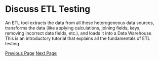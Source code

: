 # Discuss ETL Testing
An ETL tool extracts the data from all these heterogeneous data sources, transforms the data (like applying calculations, joining fields, keys, removing incorrect data fields, etc.), and loads it into a Data Warehouse. This is an introductory tutorial that explains all the fundamentals of ETL testing.


[Previous Page](../etl_testing/etl_testing_useful_resources.md) [Next Page](../etl_testing/index.md) 
